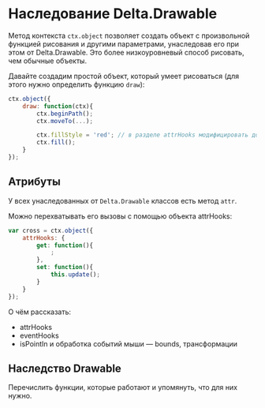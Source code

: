 # Наследование Delta.Drawable

Метод контекста `ctx.object` позволяет создать объект с произвольной функцией рисования и другими параметрами, унаследовав его при этом от Delta.Drawable. Это более низкоуровневый способ рисовать, чем обычные объекты.

Давайте создадим простой объект, который умеет рисоваться (для этого нужно определить функцию `draw`):
```js
ctx.object({
    draw: function(ctx){
        ctx.beginPath();
        ctx.moveTo(...);

        ctx.fillStyle = 'red'; // в разделе attrHooks модифицировать до произвольного цвета в attrs
        ctx.fill();
    }
});
```

## Атрибуты
У всех унаследованных от `Delta.Drawable` классов есть метод `attr`.

Можно перехватывать его вызовы с помощью объекта attrHooks:
```js
var cross = ctx.object({
	attrHooks: {
		get: function(){
			;
		},
		set: function(){
			this.update();
		}
	}
});
```

О чём рассказать:
 - attrHooks
 - eventHooks
 - isPointIn и обработка событий мыши
 — bounds, трансформации

## Наследство Drawable
Перечислить функции, которые работают и упомянуть, что для них нужно.